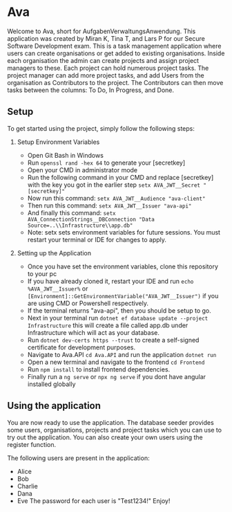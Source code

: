 # Ava

Welcome to Ava, short for AufgabenVerwaltungsAnwendung.
This application was created by Miran K, Tina T, and Lars P for our Secure Software Development exam.
This is a task management application where users can create organisations or get added to existing organisations. Inside each organisation the admin can create projects and assign project managers to these. Each project can hold numerous project tasks.
The project manager can add more project tasks, and add Users from the organisation as Contributors to the project. The Contributors can then move tasks between the columns: To Do, In Progress, and Done.

## Setup

To get started using the project, simply follow the following steps:

1. Setup Environment Variables
   -  Open Git Bash in Windows
   -  Run ```openssl rand -hex 64``` to generate your [secretkey]
   -  Open your CMD in administrator mode
   -  Run the following command in your CMD and replace [secretkey] with the key you got in the earlier step ```setx AVA_JWT__Secret "[secretkey]"```
   -  Now run this command: ```setx AVA_JWT__Audience "ava-client"```
   -  Then run this command: ```setx AVA_JWT__Issuer "ava-api"```
   -  And finally this command: ```setx AVA_ConnectionStrings__DBConnection "Data Source=..\\Infrastructure\\app.db"```
   -  Note: setx sets environment variables for future sessions. You must restart your terminal or IDE for changes to apply.
  
2. Setting up the Application
   -  Once you have set the environment variables, clone this repository to your pc
   -  If you have already cloned it, restart your IDE and run ```echo %AVA_JWT__Issuer%``` or ```[Environment]::GetEnvironmentVariable("AVA_JWT__Issuer")``` if you are using CMD or Powershell respectively.
   -  If the terminal returns "ava-api", then you should be setup to go. 
   -  Next in your terminal run ```dotnet ef database update --project Infrastructure``` this will create a file called app.db under Infrastructure which will act as your database.
   -  Run ```dotnet dev-certs https --trust``` to create a self-signed certificate for development purposes.
   -  Navigate to Ava.API ```cd Ava.API``` and run the application ```dotnet run```
   -  Open a new terminal and navigate to the frontend ```cd Frontend```
   -  Run `npm install` to install frontend dependencies.
   -  Finally run a ```ng serve``` or ```npx ng serve``` if you dont have angular installed globally


## Using the application
You are now ready to use the application. The database seeder provides some users, organisations, projects and project tasks which you can use to try out the application. You can also create your own users using the register function.

The following users are present in the application:
  -  Alice
  -  Bob
  -  Charlie
  -  Dana
  -  Eve
The password for each user is "Test1234!" Enjoy!
